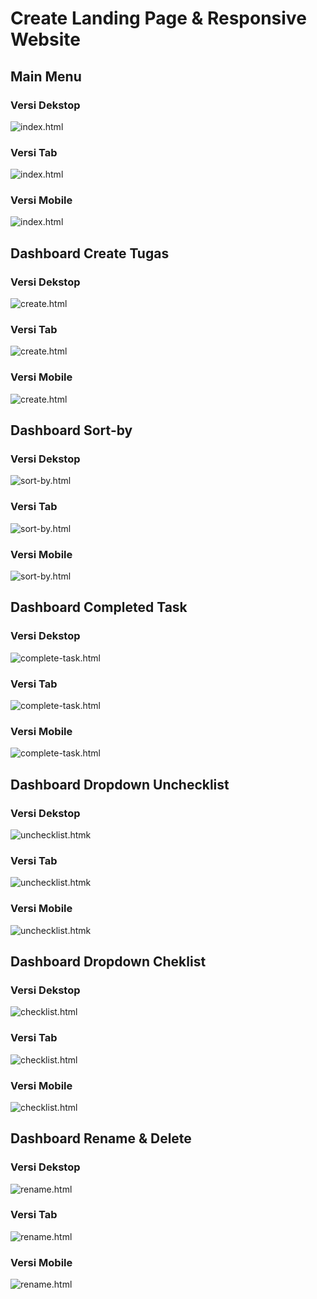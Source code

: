 # Create Landing Page & Responsive Website

## Main Menu 

### Versi Dekstop
![index.html](/result/(dekstop)index.html.png)
### Versi Tab
![index.html](/result/(tab)index.html.png)
### Versi Mobile
![index.html](/result/(mobile)index.html.png)

## Dashboard Create Tugas

### Versi Dekstop
![create.html](/result/(dekstop)create-tugas.png)
### Versi Tab
![create.html](/result/(tab)create-tugas.png)
### Versi Mobile
![create.html](/result/(mobile)create-tugas.png)

## Dashboard Sort-by
### Versi Dekstop
![sort-by.html](/result/(dekstop)sort-by.png)
### Versi Tab
![sort-by.html](/result/(tab)sort-by.png)
### Versi Mobile
![sort-by.html](/result/(mobile)sort-by.png)


## Dashboard Completed Task

### Versi Dekstop
![complete-task.html](/result/(dekstop)completed.png)
### Versi Tab
![complete-task.html](/result/(tab)completed.png)
### Versi Mobile
![complete-task.html](/result/(mobile)completed.png)


## Dashboard Dropdown Unchecklist

### Versi Dekstop
![unchecklist.htmk](/result/(dekstop)unchecklist.png)
### Versi Tab
![unchecklist.htmk](/result/(tab)unchecklist.png)
### Versi Mobile
![unchecklist.htmk](/result/(mobile)unchecklist.png)


## Dashboard Dropdown Cheklist

### Versi Dekstop
![checklist.html](/result/(dekstop)checklist.png)
### Versi Tab
![checklist.html](/result/(tab)checklist.png)
### Versi Mobile
![checklist.html](/result/(mobile)checklist.png)


## Dashboard Rename & Delete

### Versi Dekstop
![rename.html](/result/(dekstop)rename.png)
### Versi Tab
![rename.html](/result/(tab)rename.png)
### Versi Mobile
![rename.html](/result/(mobile)rename.png)